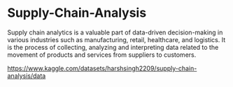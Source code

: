 # Supply-Chain-Analysis
Supply chain analytics is a valuable part of data-driven decision-making in various industries such as manufacturing, retail, healthcare, and logistics. It is the process of collecting, analyzing and interpreting data related to the movement of products and services from suppliers to customers.

https://www.kaggle.com/datasets/harshsingh2209/supply-chain-analysis/data
